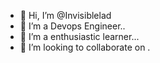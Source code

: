 - 👋 Hi, I’m @Invisiblelad
- 👀 I’m a Devops Engineer..
- 🌱 I’m a enthusiastic learner...
- 💞️ I’m looking to collaborate on .

<!---
Invisiblelad/Invisiblelad is a ✨ special ✨ repository because its `README.md` (this file) appears on your GitHub profile.
You can click the Preview link to take a look at your changes.
--->
